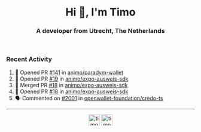 <h1 align="center">Hi 👋, I'm Timo</h1>
<h3 align="center">A developer from Utrecht, The Netherlands</h3>
<br/>
<!-- https://github.com/rahuldkjain/github-profile-readme-generator --!>

<!--  <p align="left"><img src="https://github-readme-stats.vercel.app/api?username=timoglastra&show_icons=true&count_private=true&" alt="timoglastra" /></p> --!>

<!--
Github language stats
<p align="left"><img src="https://github-readme-stats.vercel.app/api/top-langs/?username=timoglastra&layout=compact" alt="timoglastra" /><p>
-->

<!-- Codestats language stats -->
<!-- <p align="left"><img src="https://codestats-readme.vercel.app/api/top-langs/?username=timoglastra&layout=compact&language_count=12" alt="timoglastra" /><p>    --!>
  
<h3>Recent Activity</h3>

<!--START_SECTION:activity-->
1. 💪 Opened PR [#141](https://github.com/animo/paradym-wallet/pull/141) in [animo/paradym-wallet](https://github.com/animo/paradym-wallet)
2. 💪 Opened PR [#19](https://github.com/animo/expo-ausweis-sdk/pull/19) in [animo/expo-ausweis-sdk](https://github.com/animo/expo-ausweis-sdk)
3. 🎉 Merged PR [#18](https://github.com/animo/expo-ausweis-sdk/pull/18) in [animo/expo-ausweis-sdk](https://github.com/animo/expo-ausweis-sdk)
4. 💪 Opened PR [#18](https://github.com/animo/expo-ausweis-sdk/pull/18) in [animo/expo-ausweis-sdk](https://github.com/animo/expo-ausweis-sdk)
5. 🗣 Commented on [#2001](https://github.com/openwallet-foundation/credo-ts/issues/2001#issuecomment-2291252462) in [openwallet-foundation/credo-ts](https://github.com/openwallet-foundation/credo-ts)
<!--END_SECTION:activity-->

---

<p align="center">
<a href="https://twitter.com/timoglastra" target="blank"><img align="center" src="https://cdn.jsdelivr.net/npm/simple-icons@3.0.1/icons/twitter.svg" alt="timoglastra" height="30" width="30" /></a>
<a href="https://linkedin.com/in/timoglastra" target="blank"><img align="center" src="https://cdn.jsdelivr.net/npm/simple-icons@3.0.1/icons/linkedin.svg" alt="timoglastra" height="30" width="30" /></a>
</p>



